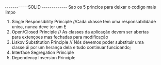 ------------SOLID -------------
Sao os 5 princios para deixar o codigo mais limpo
1. Single Responsibility Principle	//Cada ckasse tem uma responsabilidade unica, nunca deve ter um E
2. Open/Closed Principle		// As classes da aplicação devem ser abertas para extençoes mas fechadas para modificação
3. Liskov Substitution Principle	// Nós devemos poder substituir uma classe ái por um herança dela e tudo continuar funcioando;
4. Interface Segregation Principle
5. Dependency Inversion Principle